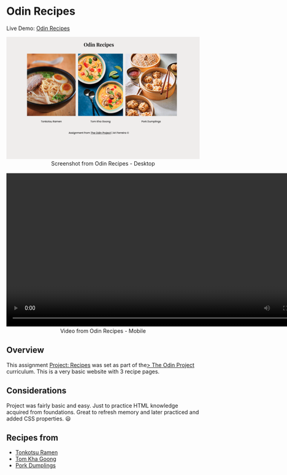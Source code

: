 # Odin Recipes

Live Demo: <a href="https://ariferreira/odin-recipes/" target="_blank" noreferrer>Odin Recipes</a>

<div align="center">
<img width="985" alt="Screenshot from Odin Recipes - Desktop" src="./images/desktop.png">
Screenshot from Odin Recipes - Desktop
<br/>
<br/>
<video height="400" controls autoplay>
 <source src="./images/mobile.mp4" type="video/mp4">
</video>
<br/>
Video from Odin Recipes - Mobile
</div>

## Overview

This assignment <a href="https://www.theodinproject.com/lessons/foundations-recipes" target="_blank" noreferrer>Project: Recipes</a> was set as part of the<a href="https://www.theodinproject.com/" target="_blank" noreferrer>> The Odin Project</a> curriculum. This is a very basic website with 3 recipe pages.

## Considerations

Project was fairly basic and easy. Just to practice HTML knowledge acquired from foundations. Great to refresh memory and later practiced and added CSS properties. :smiley:

## Recipes from

- <a href="https://glebekitchen.com/tonkotsu-ramen-home/" target="_blank" noreferrer>Tonkotsu Ramen</a>
- <a href="https://www.rockinmealss.com/blog/2021/1/20/shrimp-tom-kha" target="_blank" noreferrer>Tom Kha Goong</a>
- <a href="https://www.allrecipes.com/recipe/14759/pork-dumplings/" target="_blank" noreferrer>Pork Dumplings</a>
